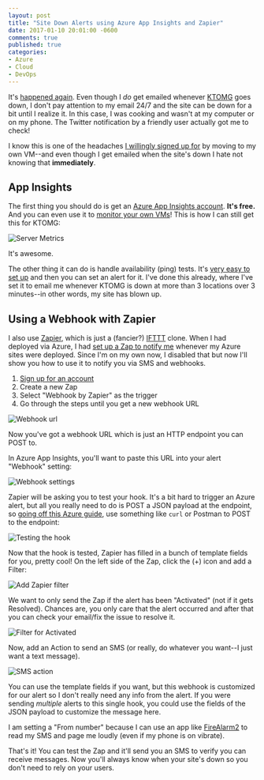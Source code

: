 ```yaml
---
layout: post
title: "Site Down Alerts using Azure App Insights and Zapier"
date: 2017-01-10 20:01:00 -0600
comments: true
published: true
categories:
- Azure
- Cloud
- DevOps
---
```


It's [happened again][1]. Even though I *do* get emailed whenever [KTOMG](http://ktomg.com) goes down, I don't pay attention to my email 24/7 and the site can be down for a bit until I realize it. In this case, I was cooking and wasn't at my computer or on my phone. The Twitter notification by a friendly user actually got me to check!

I know this is one of the headaches [I willingly signed up for][2] by moving to my own VM--and even though I get emailed when the site's down I hate not knowing that **immediately**.

<!-- More -->

## App Insights

The first thing you should do is get an [Azure App Insights account][3]. **It's free.** And you can even use it to [monitor your own VMs][4]! This is how I can still get this for KTOMG:

![Server Metrics](https://cloud.githubusercontent.com/assets/563819/21832425/afa2d62e-d770-11e6-864a-ef6dd5dc13c9.png)

It's awesome. 

The other thing it can do is handle availability (ping) tests. It's [very easy to set up][5] and then you can set an alert for it. I've done this already, where I've set it to email me whenever KTOMG is down at more than 3 locations over 3 minutes--in other words, my site has blown up.

## Using a Webhook with Zapier

I also use [Zapier](http://zapier.com), which is just a (fancier?) [IFTTT](http://ifttt.com) clone. When I had deployed via Azure, I had [set up a Zap to notify me][7] whenever my Azure sites were deployed. Since I'm on my own now, I disabled that but now I'll show you how to use it to notify you via SMS and webhooks.

1. [Sign up for an account](http://zapier.com)
2. Create a new Zap
3. Select "Webhook by Zapier" as the trigger
4. Go through the steps until you get a new webhook URL

![Webhook url](https://cloud.githubusercontent.com/assets/563819/21832880/e0233246-d773-11e6-8b83-f974fe706ccd.png)

Now you've got a webhook URL which is just an HTTP endpoint you can POST to.

In Azure App Insights, you'll want to paste this URL into your alert "Webhook" setting:

![Webhook settings](https://cloud.githubusercontent.com/assets/563819/21832621/fe82c604-d771-11e6-839c-df997b44b942.png)

Zapier will be asking you to test your hook. It's a bit hard to trigger an Azure alert, but all you really need to do is POST a JSON payload at the endpoint, so [going off this Azure guide][6], use something like `curl` or Postman to POST to the endpoint:

![Testing the hook](https://cloud.githubusercontent.com/assets/563819/21832689/7baa2492-d772-11e6-9b9b-d6be7161fc01.png)

Now that the hook is tested, Zapier has filled in a bunch of template fields for you, pretty cool! On the left side of the Zap, click the (+) icon and add a Filter:

![Add Zapier filter](https://cloud.githubusercontent.com/assets/563819/21832706/9f6736c2-d772-11e6-8437-bad812a60201.png)

We want to only send the Zap if the alert has been "Activated" (not if it gets Resolved). Chances are, you only care that the alert occurred and after that you can check your email/fix the issue to resolve it.

![Filter for Activated](https://cloud.githubusercontent.com/assets/563819/21832731/c9a53d94-d772-11e6-899a-a52a1efea106.png)

Now, add an Action to send an SMS (or really, do whatever you want--I just want a text message).

![SMS action](https://cloud.githubusercontent.com/assets/563819/21832757/ffe84ea0-d772-11e6-8dc5-9fc4eadd2023.png)

You can use the template fields if you want, but this webhook is customized for our alert so I don't really need any info from the alert. If you were sending *multiple* alerts to this single hook, you could use the fields of the JSON payload to customize the message here.

I am setting a "From number" because I can use an app like [FireAlarm2][8] to read my SMS and page me loudly (even if my phone is on vibrate).

That's it! You can test the Zap and it'll send you an SMS to verify you can receive messages. Now you'll always know when your site's down so you don't need to rely on your users.

[1]: https://twitter.com/jordan_belinsky/status/818967360132513792
[2]: https://kamranicus.com/blog/2016/10/18/ravendb-standard-non-commercial-license/
[3]: https://docs.microsoft.com/en-us/azure/application-insights/app-insights-overview
[4]: https://docs.microsoft.com/en-us/azure/application-insights/app-insights-monitor-performance-live-website-now
[5]: https://docs.microsoft.com/en-us/azure/application-insights/app-insights-monitor-web-app-availability
[6]: https://docs.microsoft.com/en-us/azure/monitoring-and-diagnostics/insights-webhooks-alerts
[7]: https://zapier.com/zapbook/windows-azure-web-sites/
[8]: https://play.google.com/store/apps/details?id=de.hoernchen.android.firealert2&hl=en